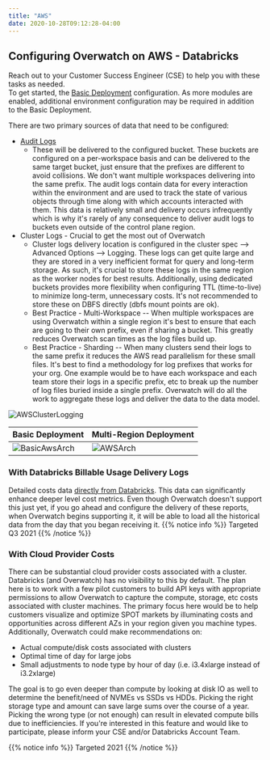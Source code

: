 ```yaml
---
title: "AWS"
date: 2020-10-28T09:12:28-04:00
---
```


## Configuring Overwatch on AWS - Databricks
Reach out to your Customer Success Engineer (CSE) to help you with these tasks as needed.
<br>
To get started, the [Basic Deployment](#basic-deployment) configuration. As more modules are enabled, additional
environment configuration may be required in addition to the Basic Deployment.

There are two primary sources of data that need to be configured:
* [Audit Logs](https://docs.databricks.com/administration-guide/account-settings/audit-logs.html)
  * These will be delivered to the configured bucket. These buckets are configured on a per-workspace basis 
    and can be delivered to the same target bucket, just ensure that the prefixes are different to avoid collisions. 
    We don't want multiple workspaces delivering into the same prefix. The audit logs contain data for every interaction
    within the environment and are used to track the state of various objects through time along with which accounts 
    interacted with them. This data is relatively small and delivery occurs infrequently which is why it's 
    rarely of any consequence to deliver audit logs to buckets even outside of the control plane region.
* Cluster Logs - Crucial to get the most out of Overwatch
  * Cluster logs delivery location is configured in the cluster spec --> Advanced Options --> Logging. These logs can 
    get quite large and they are stored in a very inefficient format for query and long-term storage. As such, it's 
    crucial to store these logs in the same region as the worker nodes for best results. Additionally, using dedicated 
    buckets provides more flexibility when configuring TTL (time-to-live) to minimize long-term, unnecessary costs.
    It's not recommended to store these on DBFS directly (dbfs mount points are ok).
  * Best Practice - Multi-Workspace -- When multiple workspaces are using Overwatch within a single region it's best to 
    ensure that each are going to their own prefix, even if sharing a bucket. This greatly reduces Overwatch scan times
    as the log files build up.
  * Best Practice - Sharding -- When many clusters send their logs to the same prefix it reduces the AWS read parallelism
    for these small files. It's best to find a methodology for log prefixes that works for your org. One example would 
    be to have each workspace and each team store their logs in a specific prefix, etc to break up the number of log 
    files buried inside a single prefix. Overwatch will do all the work to aggregate these logs and deliver the data 
    to the data model.
    
![AWSClusterLogging](/images/EnvironmentSetup/AWS/Cluster_Logs_AWS.png)

| Basic Deployment       | Multi-Region Deployment |
| ---------------------- | ----------------------  |
| ![BasicAwsArch](/images/EnvironmentSetup/AWS/Overwatch_Arch_Simple_AWS.png)| ![AWSArch](/images/EnvironmentSetup/AWS/Overwatch_Arch_AWS.png)|

### With Databricks Billable Usage Delivery Logs
Detailed costs data 
[directly from Databricks](https://docs.databricks.com/administration-guide/account-settings/billable-usage-delivery.html). 
This data can significantly enhance deeper level cost metrics. Even though Overwatch doesn't support this just yet, 
if you go ahead and configure the delivery of these reports, when Overwatch begins supporting it, it will be able
to load all the historical data from the day that you began receiving it. 
{{% notice info %}}
Targeted Q3 2021
{{% /notice %}}

### With Cloud Provider Costs
There can be substantial cloud provider costs associated with a cluster. Databricks (and Overwatch) has no visibility 
to this by default. The plan here is to work with a few pilot customers to build API keys with appropriate 
permissions to allow Overwatch to capture the compute, storage, etc costs associated with cluster machines. The 
primary focus here would be to help customers visualize and optimize SPOT markets by illuminating costs 
and opportunities across different AZs in your region given you machine types. Additionally, Overwatch could 
make recommendations on:
* Actual compute/disk costs associated with clusters
* Optimal time of day for large jobs
* Small adjustments to node type by hour of day (i.e. i3.4xlarge instead of i3.2xlarge)

The goal is to go even deeper than compute by looking at disk IO as well to determine the benefit/need of NVMEs 
vs SSDs vs HDDs. Picking the right storage type and amount can save large sums over the course of a year. Picking 
the wrong type (or not enough) can result in elevated compute bills due to inefficiencies. If you're interested in 
this feature and would like to participate, please inform your CSE and/or Databricks Account Team.

{{% notice info %}}
Targeted 2021
{{% /notice %}}
